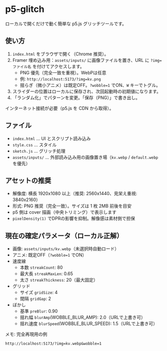 # p5-glitch

ローカルで開くだけで動く簡単な p5.js グリッチツールです。

## 使い方
1. `index.html` をブラウザで開く（Chrome 推奨）。
2. Framer 埋め込み用：`assets/inputs/` に画像ファイルを置き、URL に `?img=ファイル名` を付けてアクセスします。
   - PNG 優先（完全一致を重視）。WebPは任意
   - 例: `http://localhost:5173/?img=kv.png`
   - 揺らぎ（微小アニメ）は既定OFF。`?wobble=1` でON、`W` キーでトグル。
3. スライダーの位置はローカルに保存され、次回起動時の初期値になります。
4. 「ランダム化」でパターンを変更。「保存（PNG）」で書き出し。

インターネット接続が必要（p5.js を CDN から取得）。

## ファイル
- `index.html` … UI とスクリプト読み込み
- `style.css` … スタイル
- `sketch.js` … グリッチ処理
 - `assets/inputs/` … 外部読み込み用の画像置き場（`kv.webp` / `default.webp` を優先）

## アセットの推奨
- 解像度: 横長 1920x1080 以上（推奨: 2560x1440、見栄え重視: 3840x2160）
- 形式: PNG 推奨（完全一致）。サイズは 1 枚 2MB 前後を目安
- p5 側は cover 描画（中央トリミング）で表示します
- `pixelDensity(1)` でDPRの影響を抑制。解像感は素材側で担保

## 現在の確定パラメータ（ローカル正解）
- 画像: `assets/inputs/kv.webp`（未選択時自動ロード）
- アニメ: 既定OFF（`?wobble=1` でON）
- 速度線
  - 本数 `streakCount`: 80
  - 最大長 `streakMaxLen`: 0.65
  - 太さ `streakThickness`: 20（最大固定）
- グリッド
  - サイズ `gridSize`: 4
  - 間隔 `gridGap`: 2
- ぼかし
  - 基準 `preBlur`: 0.90
  - 揺れ幅 `blurAmp`(WOBBLE_BLUR_AMP): 2.0（URLで上書き可）
  - 揺れ速度 `blurSpeed`(WOBBLE_BLUR_SPEED): 1.5（URLで上書き可）

メモ: 完全再現用の例
```
http://localhost:5173/?img=kv.webp&wobble=1
```
